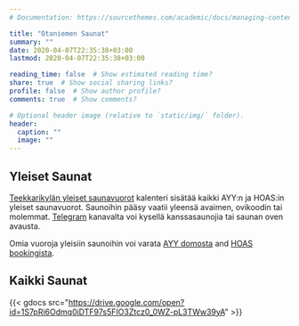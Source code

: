 ```yaml
---
# Documentation: https://sourcethemes.com/academic/docs/managing-content/

title: "Otaniemen Saunat"
summary: ""
date: 2020-04-07T22:35:38+03:00
lastmod: 2020-04-07T22:35:38+03:00

reading_time: false  # Show estimated reading time?
share: true  # Show social sharing links?
profile: false  # Show author profile?
comments: true  # Show comments?

# Optional header image (relative to `static/img/` folder).
header:
  caption: ""
  image: ""
---
```


## Yleiset Saunat
[Teekkarikylän yleiset saunavuorot](https://calendar.google.com/calendar/embed?src=jpv0nr25o8389bl3mao4q3hb9s%40group.calendar.google.com) kalenteri sisätää kaikki AYY:n ja HOAS:in yleiset saunavuorot. Saunoihin pääsy vaatii yleensä avaimen, ovikoodin tai molemmat. [Telegram](https://t.me/PTSSry) kanavalta voi kysellä kanssasaunojia tai saunan oven avausta.

Omia vuoroja yleisiin saunoihin voi varata [AYY domosta](https://domo.ayy.fi/buildings) and [HOAS bookingista](https://booking.hoas.fi/).

## Kaikki Saunat
{{< gdocs src="https://drive.google.com/open?id=1S7pRi6Odmq0iDTF97s5FIO3Ztcz0_0WZ-pL3TWw39yA" >}}
